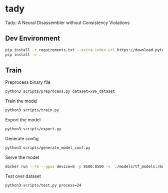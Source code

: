 # tady
Tady: A Neural Disassembler without Consistency Violations

## Dev Environment
```bash
pip install -r requirements.txt --extra-index-url https://download.pytorch.org/whl/cpu
pip install -e .
```

## Train
Preprocess binary file
```bash
python3 scripts/preprocess.py dataset=x86_dataset
```

Train the model
```bash
python3 scripts/train.py
```

Export the model
```bash
python3 scripts/export.py
```

Generate config
```bash
python3 scripts/generate_model_conf.py
```

Serve the model
```bash
docker run --rm --gpus device=0 -p 8500:8500 -v  ./models/tf_models:/models -t --name tensorflow-serving tensorflow/serving:latest-gpu --xla_gpu_compilation_enabled=true --enable_batching=true --batching_parameters_file=/models/batching.conf --model_config_file=/models/model.conf
```

Test over dataset
```bash
python3 scripts/test.py process=24
```
